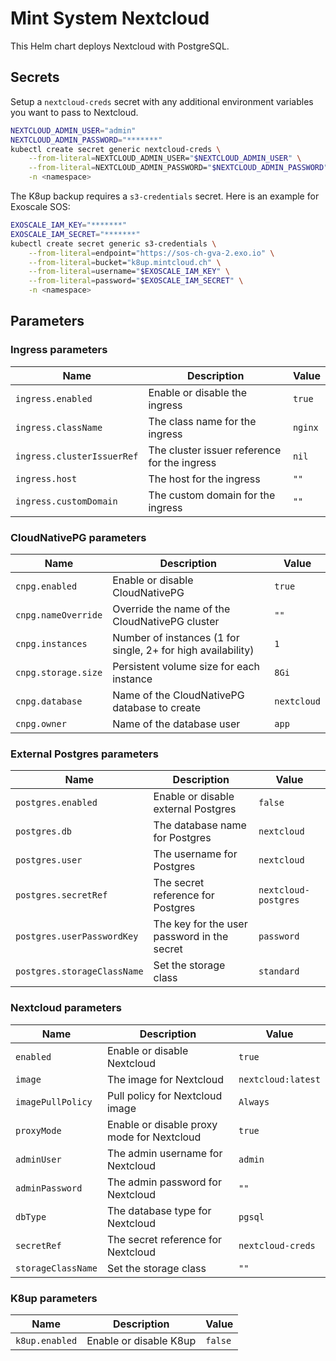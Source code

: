 # Mint System Nextcloud

This Helm chart deploys Nextcloud with PostgreSQL.

## Secrets

Setup a `nextcloud-creds` secret with any additional environment variables you want to pass to Nextcloud.

```bash
NEXTCLOUD_ADMIN_USER="admin"
NEXTCLOUD_ADMIN_PASSWORD="*******"
kubectl create secret generic nextcloud-creds \
    --from-literal=NEXTCLOUD_ADMIN_USER="$NEXTCLOUD_ADMIN_USER" \
    --from-literal=NEXTCLOUD_ADMIN_PASSWORD="$NEXTCLOUD_ADMIN_PASSWORD" \
    -n <namespace>
```

The K8up backup requires a `s3-credentials` secret. Here is an example for Exoscale SOS:

```bash
EXOSCALE_IAM_KEY="*******"
EXOSCALE_IAM_SECRET="*******"
kubectl create secret generic s3-credentials \
    --from-literal=endpoint="https://sos-ch-gva-2.exo.io" \
    --from-literal=bucket="k8up.mintcloud.ch" \
    --from-literal=username="$EXOSCALE_IAM_KEY" \
    --from-literal=password="$EXOSCALE_IAM_SECRET" \
    -n <namespace>
```

## Parameters

### Ingress parameters

| Name                       | Description                                  | Value   |
| -------------------------- | -------------------------------------------- | ------- |
| `ingress.enabled`          | Enable or disable the ingress                | `true`  |
| `ingress.className`        | The class name for the ingress               | `nginx` |
| `ingress.clusterIssuerRef` | The cluster issuer reference for the ingress | `nil`   |
| `ingress.host`             | The host for the ingress                     | `""`    |
| `ingress.customDomain`     | The custom domain for the ingress            | `""`    |

### CloudNativePG parameters

| Name                | Description                                                  | Value       |
| ------------------- | ------------------------------------------------------------ | ----------- |
| `cnpg.enabled`      | Enable or disable CloudNativePG                              | `true`      |
| `cnpg.nameOverride` | Override the name of the CloudNativePG cluster               | `""`        |
| `cnpg.instances`    | Number of instances (1 for single, 2+ for high availability) | `1`         |
| `cnpg.storage.size` | Persistent volume size for each instance                     | `8Gi`       |
| `cnpg.database`     | Name of the CloudNativePG database to create                 | `nextcloud` |
| `cnpg.owner`        | Name of the database user                                    | `app`       |

### External Postgres parameters

| Name                        | Description                                 | Value                |
| --------------------------- | ------------------------------------------- | -------------------- |
| `postgres.enabled`          | Enable or disable external Postgres         | `false`              |
| `postgres.db`               | The database name for Postgres              | `nextcloud`          |
| `postgres.user`             | The username for Postgres                   | `nextcloud`          |
| `postgres.secretRef`        | The secret reference for Postgres           | `nextcloud-postgres` |
| `postgres.userPasswordKey`  | The key for the user password in the secret | `password`           |
| `postgres.storageClassName` | Set the storage class                       | `standard`           |

### Nextcloud parameters

| Name               | Description                                | Value              |
| ------------------ | ------------------------------------------ | ------------------ |
| `enabled`          | Enable or disable Nextcloud                | `true`             |
| `image`            | The image for Nextcloud                    | `nextcloud:latest` |
| `imagePullPolicy`  | Pull policy for Nextcloud image            | `Always`           |
| `proxyMode`        | Enable or disable proxy mode for Nextcloud | `true`             |
| `adminUser`        | The admin username for Nextcloud           | `admin`            |
| `adminPassword`    | The admin password for Nextcloud           | `""`               |
| `dbType`           | The database type for Nextcloud            | `pgsql`            |
| `secretRef`        | The secret reference for Nextcloud         | `nextcloud-creds`  |
| `storageClassName` | Set the storage class                      | `""`               |

### K8up parameters

| Name           | Description            | Value   |
| -------------- | ---------------------- | ------- |
| `k8up.enabled` | Enable or disable K8up | `false` |
